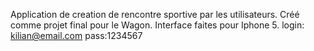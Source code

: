 Application de creation de rencontre sportive par les utilisateurs. Créé comme projet final pour le Wagon. Interface faites pour Iphone 5.
login: kilian@email.com pass:1234567

